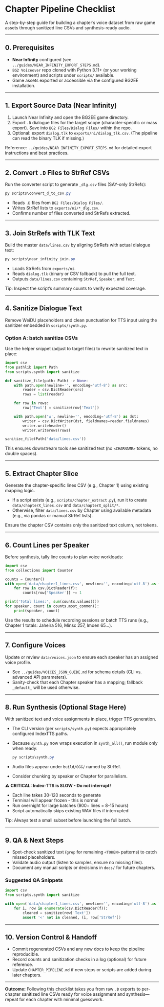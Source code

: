 # Chapter Pipeline Checklist

A step-by-step guide for building a chapter’s voice dataset from raw game assets through sanitized line CSVs and synthesis-ready audio.

---

## 0. Prerequisites

- **Near Infinity** configured (see `../guides/NEAR_INFINITY_EXPORT_STEPS.md`).
- `BG2 Voiceover` repo cloned with Python 3.11+ (or your working environment) and scripts under `scripts/` available.
- Game assets exported or accessible via the configured BG2EE installation.

---

## 1. Export Source Data (Near Infinity)

1. Launch Near Infinity and open the BG2EE game directory.
2. Export `.D` dialogue files for the target scope (character-specific or mass export). Save into `BG2 Files/Dialog Files/` within the repo.
3. Optional: export `dialog.tlk` to `exports/ni/dialog_tlk.csv`. (The pipeline can read the binary TLK if missing.)

Reference: `../guides/NEAR_INFINITY_EXPORT_STEPS.md` for detailed export instructions and best practices.

---

## 2. Convert `.D` Files to StrRef CSVs

Run the converter script to generate `_dlg.csv` files (SAY-only StrRefs):

```powershell
py scripts\convert_d_to_csv.py
```

- Reads `.D` files from `BG2 Files/Dialog Files/`.
- Writes StrRef lists to `exports/ni/*_dlg.csv`.
- Confirms number of files converted and StrRefs extracted.

---

## 3. Join StrRefs with TLK Text

Build the master `data/lines.csv` by aligning StrRefs with actual dialogue text:

```powershell
py scripts\near_infinity_join.py
```

- Loads StrRefs from `exports/ni`.
- Reads `dialog.tlk` (binary or CSV fallback) to pull the full text.
- Outputs `data/lines.csv` containing `StrRef`, `Speaker`, and `Text`.

Tip: Inspect the script’s summary counts to verify expected coverage.

---

## 4. Sanitize Dialogue Text

Remove WeiDU placeholders and clean punctuation for TTS input using the sanitizer embedded in `scripts/synth.py`.

### Option A: batch sanitize CSVs

Use the helper snippet (adjust to target files) to rewrite sanitized text in place:

```python
import csv
from pathlib import Path
from scripts.synth import sanitize

def sanitize_file(path: Path) -> None:
    with path.open(newline='', encoding='utf-8') as src:
        reader = csv.DictReader(src)
        rows = list(reader)

    for row in rows:
        row['Text'] = sanitize(row['Text'])

    with path.open('w', newline='', encoding='utf-8') as dst:
        writer = csv.DictWriter(dst, fieldnames=reader.fieldnames)
        writer.writeheader()
        writer.writerows(rows)

sanitize_file(Path('data/lines.csv'))
```

This ensures downstream tools see sanitized text (no `<CHARNAME>` tokens, no double spaces).

---

## 5. Extract Chapter Slice

Generate the chapter-specific lines CSV (e.g., Chapter 1) using existing mapping logic.

- If a script exists (e.g., `scripts/chapter_extract.py`), run it to create `data/chapterX_lines.csv` and `data/chapterX_split/*`.
- Otherwise, filter `data/lines.csv` by Chapter using available metadata (e.g., via pandas or manual StrRef lists).

Ensure the chapter CSV contains only the sanitized text column, not tokens.

---

## 6. Count Lines per Speaker

Before synthesis, tally line counts to plan voice workloads:

```python
import csv
from collections import Counter

counts = Counter()
with open('data/chapter1_lines.csv', newline='', encoding='utf-8') as f:
    for row in csv.DictReader(f):
        counts[row['Speaker']] += 1

print('Total lines:', sum(counts.values()))
for speaker, count in counts.most_common():
    print(speaker, count)
```

Use the results to schedule recording sessions or batch TTS runs (e.g., Chapter 1 totals: Jaheira 516, Minsc 257, Imoen 65…).

---

## 7. Configure Voices

Update or review `data/voices.json` to ensure each speaker has an assigned voice profile.

- See `../guides/VOICES_JSON_GUIDE.md` for schema details (CLI vs. advanced API parameters).
- Sanity-check that each Chapter speaker has a mapping; fallback `_default_` will be used otherwise.

---

## 8. Run Synthesis (Optional Stage Here)

With sanitized text and voice assignments in place, trigger TTS generation.

- The CLI version (per `scripts/synth.py`) expects appropriately configured IndexTTS paths.
- Because `synth.py` now wraps execution in `synth_all()`, run module only when ready:

  ```powershell
  py scripts\synth.py
  ```

- Audio files appear under `build/OGG/` named by StrRef.
- Consider chunking by speaker or Chapter for parallelism.

**⚠️ CRITICAL: Index-TTS is SLOW - Do not interrupt!**
- Each line takes 30-120 seconds to generate
- Terminal will appear frozen - this is normal
- Run overnight for large batches (900+ lines = 8-15 hours)
- Script automatically skips existing WAV files if interrupted

Tip: Always test a small subset before launching the full batch.

---

## 9. QA & Next Steps

- Spot-check sanitized text (`grep` for remaining `<TOKEN>` patterns) to catch missed placeholders.
- Validate audio output (listen to samples, ensure no missing files).
- Document any manual scripts or decisions in `docs/` for future chapters.

### Suggested QA Snippets

```python
import csv
from scripts.synth import sanitize

with open('data/chapter1_lines.csv', newline='', encoding='utf-8') as f:
    for i, row in enumerate(csv.DictReader(f)):
        cleaned = sanitize(row['Text'])
        assert '<' not in cleaned, (i, row['StrRef'])
```

---

## 10. Version Control & Handoff

- Commit regenerated CSVs and any new docs to keep the pipeline reproducible.
- Record counts and sanitization checks in a log (optional) for future reference.
- Update `CHAPTER_PIPELINE.md` if new steps or scripts are added during later chapters.

---

**Outcome:** Following this checklist takes you from raw `.D` exports to per-chapter sanitized line CSVs ready for voice assignment and synthesis—repeat for each chapter with minimal guesswork.
